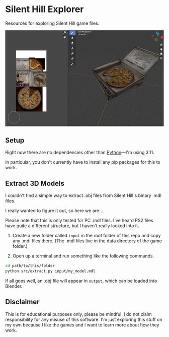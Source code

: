 # Silent Hill Explorer

Resources for exploring Silent Hill game files.

![The pizza from Silent Hill 2](pizza.png)

## Setup

Right now there are no dependencies other than [Python](https://www.python.org/downloads/)—I'm using 3.11.

In particular, you don't currently have to install any pip packages for this to work.

## Extract 3D Models

I couldn't find a simple way to extract .obj files from Silent Hill's binary .mdl files.

I really wanted to figure it out, so here we are...

Please note that this is only tested for PC .mdl files. I've heard PS2 files have quite a different structure, but I haven't really looked into it.

1. Create a new folder called `input` in the root folder of this repo and copy any .mdl files there. (The .mdl files live in the data directory of the game folder.)

2. Open up a terminal and run something like the following commands.

```sh
cd path/to/this/folder
python src/extract.py input/my_model.mdl
```

If all goes well, an .obj file will appear in `output`, which can be loaded into Blender.

## Disclaimer

This is for educational purposes only, please be mindful. I do not claim responsibility for any misuse of this software. I'm just exploring this stuff on my own because I like the games and I want to learn more about how they work.
